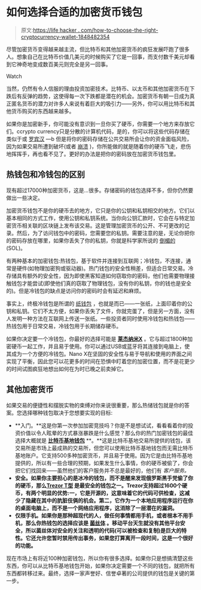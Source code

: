 # 如何选择合适的加密货币钱包

> 原文:[https://life hacker . com/how-to-choose-the-right-cryptocurrency-wallet-1848482354](https://lifehacker.com/how-to-choose-the-right-cryptocurrency-wallet-1848482354)

尽管加密货币变得越来越主流，但比特币和其他加密货币的疯狂发展吓跑了很多人。想象自己在比特币价值几美元的时候购买了它是一回事，而支付数千美元却看到它神奇地变成数百美元则完全是另一回事。

Watch

当然，仍然有令人信服的理由投资加密技术。比特币、以太币和其他加密货币在下跌后有反弹的趋势，这使得每一次下跌都是潜在的机会。加密货币有朝一日成为真正匿名货币的潜力对许多人来说有着巨大的吸引力——另外，你可以用比特币和其他货币购买的东西越来越多。

如果你是加密新手，你可能没有意识到一旦你买了硬币，你需要一个地方来存放它们。ccrypto currency只是分散的计算机代码，是的，你可以将这些代码存储在类似于或 [罗宾汉](https://robinhood.com/us/en/about/crypto/) —b 但是将你的密码存储在公共交易所会让你的资金面临风险，因为如果交易所遭到破坏(或者 [崩溃](https://www.theguardian.com/technology/2021/dec/12/the-search-is-on-for-50m-in-lost-cryptocurrency-after-two-australian-exchanges-collapse) )，你所能做的就是随着你的硬币飞走，悲伤地挥挥手，再也看不见了。更好的办法是把你的密码放在加密货币钱包里。

## 热钱包和冷钱包的区别

现有超过17000种加密货币，这是...很多。存储密码的钱包选择不多，但你仍然要做出一些决定。

加密货币钱包不是你的硬币去的地方，它只是你的公钥和私钥相交的地方。它们以基本相同的方式工作，使用公钥和私钥系统。当你向公钥汇款时，它会在与特定加密货币相关联的区块链上发布该交易。这是管理加密货币的公开、不可更改的记录。然后，为了访问钱包中的密码，您需要您的私钥。需要注意的是，无论你把你的密码存放在哪里，如果你丢失了你的私钥，你就是科学家所说的 [倒楣的](https://www.nytimes.com/2021/01/12/technology/bitcoin-passwords-wallets-fortunes.html) (SOL)。

有两种基本的加密钱包:热钱包，基于软件并连接到互联网；冷钱包，不连接，通常是硬件(如物理加密狗或驱动器)。热门钱包的安全性稍差，但适合日常交易。冷存储具有额外的安全性，因为即使黑客知道如何窃取你的密码，他们也需要物理接触钱包才能尝试(即使他们真的窃取了物理钱包，没有你的私钥，你的钱也是安全的)。但是冷钱包的缺点是访问你的密码时会有延迟和麻烦。

事实上，终极冷钱包是所谓的 [纸钱包](https://www.investopedia.com/terms/p/paper-wallet.asp) ，也就是而已——一张纸，上面印着你的公钥和私钥。它们不太方便，如果你丢失了文件，你就完蛋了，但是另一方面，没有人发明一种方法在互联网上传送一张纸。一些投资者同时使用冷钱包和热钱包——热钱包用于日常交易，冷钱包用于长期储存硬币。

如果你决定要一个冷钱包，你最好的选择可能是 [**莱杰纳米X**](https://shop.ledger.com/products/ledger-nano-x#product-features) 。它与超过1800种加密硬币一起工作，并且易于使用。你可以通过USB或蓝牙将其连接到电脑上，使其成为一个方便的冷钱包。Nano X在坚固的安全性与易于导航和使用的界面之间实现了平衡，因此您可以花更多的时间在恐惧中盯着您的加密位置，而不是花更少的时间试图疯狂地想出如何在为时已晚之前卖掉它。

## 其他加密货币

如果交易的便捷性和摆脱实物的束缚对你来说很重要，那么热储钱包就是你的答案。您选择哪种钱包取决于您想要实现的目标:

*   **入门。**这是你第一次参加加密竞技吗？你是不是想试试，看看看着你的投资价值以令人眩晕的方式暴涨暴跌是什么感觉？那么你的热门加密钱包的最佳选择大概就是 [**比特币基地钱包**](https://www.coinbase.com/wallet) **。**这是比特币基地交易所提供的钱包，该交易所是市场上最成熟的交易所，但您可以使用比特币基地钱包而无需比特币基地账户。它支持500多种加密货币，并且易于使用。因为它是由比特币基地提供的，所以有一些合理的预期，如果发生什么事情，你的硬币被偷了，你会把它们找回来——虽然他们的客户服务并不总是最好的，他们有 *客户服务。*
*   **安全。如果你主要担心的是冰冷的钱包，而不是醒来发现俄罗斯黑手党偷了你的硬币，那么[**Trezor T型**](https://shop.trezor.io/product/trezor-model-t) 是最安全的钱包之一。Trezor支持超过1600个硬币，有两个明显的优势:一，它是开源的，这意味着它的代码可供检查，这减少了隐藏在其中的肮脏伎俩的机会。第二，它作为一个本地应用程序运行在你的桌面电脑上，而不是一个网络应用程序，这消除了一层潜在的漏洞。**
*   **仅限手机。如果你是那种超现代的人，做任何事情都用手机，或者根本不用手机，那么你热钱包的选择应该是 [**菌丝体**](https://wallet.mycelium.com/) 。移动平台天生就没有其他平台安全，所以菌丝体对安全的关注和透明的代码(可以被检查和复制)是巨大的特性。它还允许您暂时禁用传出事务，如果您打算离开一段时间，这是一个很好的功能。**

现在市场上有将近100种加密钱包，所以你有很多选择。如果你只是想搞清楚这些东西，你可以从比特币基地钱包开始，如果你决定需要一个不同的钱包，就把所有东西都转移过来。最终，选择一家声誉好、信誉卓著的公司提供的钱包是关键的第一步。
